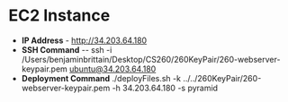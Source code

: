 # EC2 Instance
- **IP Address** - http://34.203.64.180 
- **SSH Command** -- ssh -i /Users/benjaminbrittain/Desktop/CS260/260KeyPair/260-webserver-keypair.pem ubuntu@34.203.64.180 
- **Deployment Command** ./deployFiles.sh -k ../../260KeyPair/260-webserver-keypair.pem -h 34.203.64.180 -s pyramid
